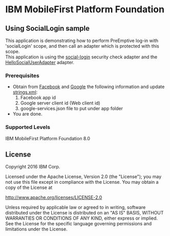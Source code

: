 IBM MobileFirst Platform Foundation
===

## Using SocialLogin sample
This application is demonstrating how to perform PreEmptive log-in with 'socialLogin' scope, and then call an adapter which is protected with this scope.  
This application is using the [social-login](../social-login-security-check/README.md) security check adapter and the [HelloSocialUserAdapter](../HelloSocialUserAdapter/README.md) adapter.

### Prerequisites

* Obtain from [Facebook](https://developers.facebook.com/docs/android/getting-started) and [Google](https://developers.google.com/identity/sign-in/android/start-integrating) the following information and update [strings.xml](app/src/main/res/values/strings.xml):
   1. Facebook app id
   2. Google server client id (Web client id)
   3. google-services.json file to put under app folder
* You are done.

### Supported Levels
IBM MobileFirst Platform Foundation 8.0

## License
Copyright 2016 IBM Corp.

Licensed under the Apache License, Version 2.0 (the "License");
you may not use this file except in compliance with the License.
You may obtain a copy of the License at

http://www.apache.org/licenses/LICENSE-2.0

Unless required by applicable law or agreed to in writing, software
distributed under the License is distributed on an "AS IS" BASIS,
WITHOUT WARRANTIES OR CONDITIONS OF ANY KIND, either express or implied.
See the License for the specific language governing permissions and
limitations under the License.
